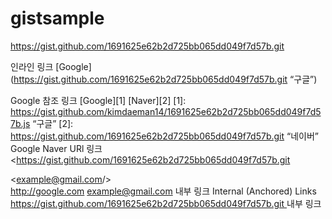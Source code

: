 # gistsample


<script src="https://gist.github.com/kimdaeman14/1691625e62b2d725bb065dd049f7d57b.js"></script>
https://gist.github.com/1691625e62b2d725bb065dd049f7d57b.git


인라인 링크
[Google](https://gist.github.com/1691625e62b2d725bb065dd049f7d57b.git “구글”)

Google
참조 링크 
[Google][1]
[Naver][2]
[1]: https://gist.github.com/kimdaeman14/1691625e62b2d725bb065dd049f7d57b.js “구글”
[2]: https://gist.github.com/1691625e62b2d725bb065dd049f7d57b.git
 “네이버”	
Google
Naver
URl 링크
<https://gist.github.com/1691625e62b2d725bb065dd049f7d57b.git
>
<example@gmail.com/>	
http://google.com
example@gmail.com
내부 링크 Internal (Anchored) Links
[https://gist.github.com/1691625e62b2d725bb065dd049f7d57b.git
](#id) 내부 링크
